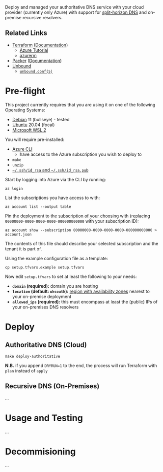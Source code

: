 Deploy and managed your authoritative DNS service with your cloud provider (currently only Azure) with support for [split-horizon DNS](https://en.wikipedia.org/wiki/Split-horizon_DNS) and on-premise recursive resolvers.

## Related Links

 * [Terraform](https://www.terraform.io/) ([Documentation](https://www.terraform.io/docs))
    * [Azure Tutorial](https://learn.hashicorp.com/collections/terraform/azure-get-started)
    * [azurerm](https://registry.terraform.io/providers/hashicorp/azurerm/latest)
 * [Packer](https://www.packer.io/) ([Documentation](https://www.packer.io/docs))
 * [Unbound](https://nlnetlabs.nl/projects/unbound/about/)
    * [`unbound.conf(5)`](https://unbound.docs.nlnetlabs.nl/en/latest/manpages/unbound.conf.html)

# Pre-flight

This project currently requires that you are using it on one of the following Operating Systems:

 * [Debian](https://debian.org/) 11 (bullseye) - tested
 * [Ubuntu](https://ubuntu.com/) 20.04 (focal)
 * [Microsoft WSL 2](https://docs.microsoft.com/en-us/windows/wsl/install-win10)

You will require pre-installed:

 * [Azure CLI](https://docs.microsoft.com/en-us/cli/azure/)
     * have access to the Azure subscription you wish to deploy to
 * `make`
 * `unzip`
 * [`~/.ssh/id_rsa` and `~/.ssh/id_rsa.pub`](https://www.cyberciti.biz/faq/how-to-set-up-ssh-keys-on-linux-unix/)

Start by logging into Azure via the CLI by running:

    az login

List the subscriptions you have access to with:

    az account list --output table

Pin the deployment to the [subscription of your choosing](https://docs.microsoft.com/en-us/azure/azure-portal/get-subscription-tenant-id) with (replacing `00000000-0000-0000-0000-000000000000` with your subscription ID):

    az account show --subscription 00000000-0000-0000-0000-000000000000 > account.json

The contents of this file should describe your selected subscription and the tenant it is part of.

Using the example configuration file as a template:

    cp setup.tfvars.example setup.tfvars

Now edit `setup.tfvars` to set at least the following to your needs:

 * **`domain` (required):** domain you are hosting
 * **`location` (default: `uksouth`):** [region with availability zones](https://docs.microsoft.com/en-us/azure/availability-zones/az-overview#azure-regions-with-availability-zones) nearest to your on-premise deployment
 * **`allowed_ips` (required):** this must encompass at least the (public) IPs of your on-premises DNS resolvers

# Deploy

## Authoritative DNS (Cloud)

    make deploy-authoritative

**N.B.** if you append `DRYRUN=1` to the end, the process will run Terraform with `plan` instead of `apply`

## Recursive DNS (On-Premises)

...

# Usage and Testing

...

# Decommisioning

...
